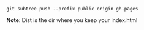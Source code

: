 ```git subtree push --prefix public origin gh-pages```

**Note**: Dist is the dir where you keep your index.html

